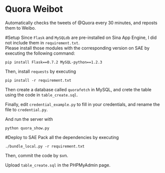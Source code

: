 Quora Weibot
================
Automatically checks the tweets of @Quora every 30 minutes, and reposts them to Weibo.

#Setup
Since `Flask` and `MySQLdb` are pre-installed on Sina App Engine, I did not include them in `requirement.txt`.  
Please install those modules with the corresponding version on SAE by executing the following command:

```
pip install Flask==0.7.2 MySQL-python==1.2.3
```

Then, install `requests` by executing

```
pip install -r requirement.txt
```

Then create a database called `quorafetch` in MySQL, and crete the table using the code in `table_create.sql`.

Finally, edit `credential_example.py` to fill in your credentials, and rename the file to `credential.py`.

And run the server with

```
python quora_show.py
```

#Deploy to SAE
Pack all the dependencies by executing

```
./bundle_local.py -r requirement.txt
```

Then, commit the code by svn.

Upload `table_create.sql` in the PHPMyAdmin page.
